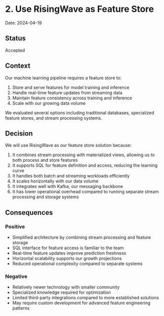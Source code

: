 # 2. Use RisingWave as Feature Store

Date: 2024-04-19

## Status

Accepted

## Context

Our machine learning pipeline requires a feature store to:
1. Store and serve features for model training and inference
2. Handle real-time feature updates from streaming data
3. Maintain feature consistency across training and inference
4. Scale with our growing data volume

We evaluated several options including traditional databases, specialized feature stores, and stream processing systems.

## Decision

We will use RisingWave as our feature store solution because:

1. It combines stream processing with materialized views, allowing us to both process and store features
2. It supports SQL for feature definition and access, reducing the learning curve
3. It handles both batch and streaming workloads efficiently
4. It scales horizontally with our data volume
5. It integrates well with Kafka, our messaging backbone
6. It has lower operational overhead compared to running separate stream processing and storage systems

## Consequences

### Positive

- Simplified architecture by combining stream processing and feature storage
- SQL interface for feature access is familiar to the team
- Real-time feature updates improve prediction freshness
- Horizontal scalability supports our growth projections
- Reduced operational complexity compared to separate systems

### Negative

- Relatively newer technology with smaller community
- Specialized knowledge required for optimization
- Limited third-party integrations compared to more established solutions
- May require custom development for advanced feature engineering patterns 